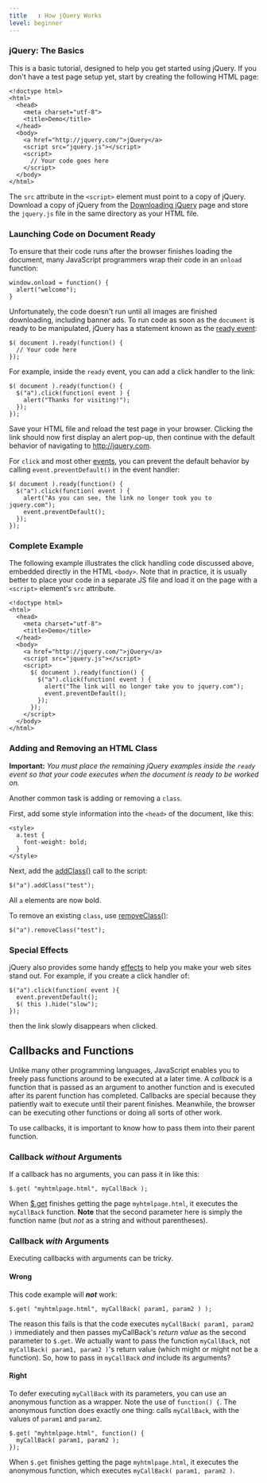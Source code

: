 ```yaml
---
title   : How jQuery Works
level: beginner
---
```

### jQuery: The Basics

This is a basic tutorial, designed to help you get started using jQuery. If you
don't have a test page setup yet, start by creating the following HTML page:

```
<!doctype html>
<html>
  <head>
    <meta charset="utf-8">
    <title>Demo</title>
  </head>
  <body>
    <a href="http://jquery.com/">jQuery</a>
    <script src="jquery.js"></script>
    <script>
      // Your code goes here
    </script>
  </body>
</html>
```

The `src` attribute in the `<script>` element must point to a copy of jQuery.
Download a copy of jQuery from the [Downloading jQuery](http://jquery.com/download/) page
and store the `jquery.js` file in the same directory as your HTML file.

### Launching Code on Document Ready

To ensure that their code runs after the browser finishes loading the document,
many JavaScript programmers wrap their code in an `onload` function:

```
window.onload = function() {
  alert("welcome");
}
```

Unfortunately, the code doesn't run until all images are finished downloading, including banner ads.
To run code as soon as the `document` is ready to be manipulated, jQuery has a statement
known as the [ready event](http://api.jquery.com/ready):

```
$( document ).ready(function() {
  // Your code here
});
```

For example, inside the `ready` event, you can add a click handler to the link:

```
$( document ).ready(function() {
  $("a").click(function( event ) {
    alert("Thanks for visiting!");
  });
});
```

Save your HTML file and reload the test page in your browser.
Clicking the link should now first display an alert pop-up,
then continue with the default behavior of navigating to http://jquery.com.

For `click` and most other [events](http://api.jquery.com/category/events/),
you can prevent the default behavior by calling `event.preventDefault()` in the event handler:

```
$( document ).ready(function() {
  $("a").click(function( event ) {
    alert("As you can see, the link no longer took you to jquery.com");
    event.preventDefault();
  });
});
```

### Complete Example

The following example illustrates the click handling code discussed above,
embedded directly in the HTML `<body>`. Note that in practice,
it is usually better to place your code in a separate JS file
and load it on the page with a `<script>` element's `src` attribute.

```
<!doctype html>
<html>
  <head>
    <meta charset="utf-8">
    <title>Demo</title>
  </head>
  <body>
    <a href="http://jquery.com/">jQuery</a>
    <script src="jquery.js"></script>
    <script>
      $( document ).ready(function() {
        $("a").click(function( event ) {
          alert("The link will no longer take you to jquery.com");
          event.preventDefault();
        });
      });
    </script>
  </body>
</html>
```

### Adding and Removing an HTML Class

**Important:** *You must place the remaining jQuery examples inside the `ready` event so that your code executes when the document is ready to be worked on.*

Another common task is adding or removing a `class`.

First, add some style information into the `<head>` of the document, like this:

```
<style>
  a.test {
    font-weight: bold;
  }
</style>
```

Next, add the [addClass()](http://api.jquery.com/addClass) call to the script:

```
$("a").addClass("test");
```

All `a` elements are now bold.

To remove an existing `class`, use [removeClass()](http://api.jquery.com/removeClass):

```
$("a").removeClass("test");
```

### Special Effects

jQuery also provides some handy [effects](http://api.jquery.com/category/effects/)
to help you make your web sites stand out.
For example, if you create a click handler of:

```
$("a").click(function( event ){
  event.preventDefault();
  $( this ).hide("slow");
});
```

then the link slowly disappears when clicked.

## Callbacks and Functions

Unlike many other programming languages, JavaScript enables you to freely pass functions around to be executed at a later time.
A *callback* is a function that is passed as an argument to another function and
is executed after its parent function has completed. Callbacks are special because
they patiently wait to execute until their parent finishes.
Meanwhile, the browser can be executing other functions or doing all sorts of other work.

To use callbacks, it is important to know how to pass them into their parent function.

### Callback *without* Arguments

If a callback has no arguments, you can pass it in like this:

```
$.get( "myhtmlpage.html", myCallBack );
```

When [$.get](http://api.jquery.com/jQuery.get/) finishes getting the page `myhtmlpage.html`, it executes the `myCallBack` function.
**Note** that the second parameter here is simply the function name (but *not* as a string and without parentheses).

### Callback *with* Arguments

Executing callbacks with arguments can be tricky.

#### Wrong
This code example will ***not*** work:

```
$.get( "myhtmlpage.html", myCallBack( param1, param2 ) );
```

The reason this fails is that the code executes `myCallBack( param1, param2 )` immediately
and then passes myCallBack's *return value* as the second parameter to `$.get`.
We actually want to pass the function `myCallBack`, not `myCallBack( param1, param2 )`'s return value
(which might or might not be a function).  So, how to pass in `myCallBack` *and* include its arguments?

#### Right

To defer executing `myCallBack` with its parameters, you can use an anonymous function as a wrapper.
Note the use of `function() {`.  The anonymous function does exactly one thing:  calls
`myCallBack`, with the values of `param1` and `param2`.

```
$.get( "myhtmlpage.html", function() {
  myCallBack( param1, param2 );
});
```

When `$.get` finishes getting the page `myhtmlpage.html`, it executes the anonymous function,
which executes `myCallBack( param1, param2 )`.
